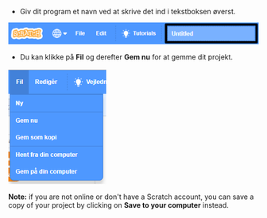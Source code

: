 + Giv dit program et navn ved at skrive det ind i tekstboksen øverst.

![scratch project name textbox](images/name-annotated.png)

+ Du kan klikke på **Fil** og derefter **Gem nu** for at gemme dit projekt.

![skærmbillede](images/save.png)

**Note:** if you are not online or don't have a Scratch account, you can save a copy of your project by clicking on **Save to your computer** instead.